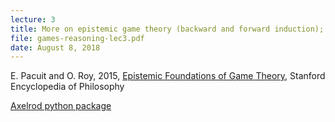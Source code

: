 ```yaml
---
lecture: 3
title: More on epistemic game theory (backward and forward induction); iterated prisoner's dilemma
file: games-reasoning-lec3.pdf
date: August 8, 2018
---
```


E. Pacuit and O. Roy, 2015, [Epistemic Foundations of Game Theory](https://plato.stanford.edu/entries/epistemic-game/), Stanford Encyclopedia of Philosophy

  

[Axelrod python package](http://axelrod.readthedocs.io/en/stable/index.html) 

 